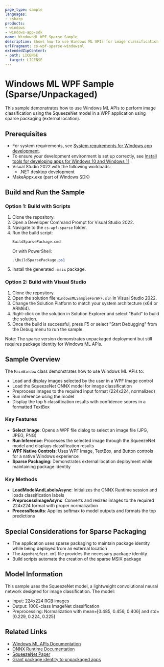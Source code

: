 ```yaml
---
page_type: sample
languages:
- csharp
products:
- windows
- windows-app-sdk
name: WindowsML WPF Sparse Sample
description: Shows how to use Windows ML APIs for image classification with SqueezeNet in a WPF application (sparse/unpackaged)
urlFragment: cs-wpf-sparse-windowsml
extendedZipContent:
- path: LICENSE
  target: LICENSE
---
```


# Windows ML WPF Sample (Sparse/Unpackaged)

This sample demonstrates how to use Windows ML APIs to perform image classification using the SqueezeNet model in a WPF application using sparse packaging (external location).

## Prerequisites

- For system requirements, see [System requirements for Windows app development](https://docs.microsoft.com/windows/apps/windows-app-sdk/system-requirements).
- To ensure your development environment is set up correctly, see [Install tools for developing apps for Windows 10 and Windows 11](https://docs.microsoft.com/windows/apps/windows-app-sdk/set-up-your-development-environment).
- Visual Studio 2022 with the following workloads:
  - .NET desktop development
- MakeAppx.exe (part of Windows SDK)

## Build and Run the Sample

### Option 1: Build with Scripts
1. Clone the repository.
2. Open a Developer Command Prompt for Visual Studio 2022.
3. Navigate to the `cs-wpf-sparse` folder.
4. Run the build script:
   ```cmd
   BuildSparsePackage.cmd
   ```
   Or with PowerShell:
   ```powershell
   .\BuildSparsePackage.ps1
   ```
5. Install the generated `.msix` package.

### Option 2: Build with Visual Studio
1. Clone the repository.
2. Open the solution file `WindowsMLSampleForWPF.sln` in Visual Studio 2022.
3. Change the Solution Platform to match your system architecture (x64 or ARM64).
4. Right-click on the solution in Solution Explorer and select "Build" to build the solution.
5. Once the build is successful, press F5 or select "Start Debugging" from the Debug menu to run the sample.

Note: The sparse version demonstrates unpackaged deployment but still requires package identity for Windows ML APIs.

## Sample Overview

The `MainWindow` class demonstrates how to use Windows ML APIs to:

- Load and display images selected by the user in a WPF Image control
- Load the SqueezeNet ONNX model for image classification
- Preprocess images to the required input format (224x224, normalized)
- Run inference using the model
- Display the top 5 classification results with confidence scores in a formatted TextBox

### Key Features

- **Select Image**: Opens a WPF file dialog to select an image file (JPG, JPEG, PNG)
- **Run Inference**: Processes the selected image through the SqueezeNet model and displays classification results
- **WPF Native Controls**: Uses WPF Image, TextBox, and Button controls for a native Windows experience
- **Sparse Packaging**: Demonstrates external location deployment while maintaining package identity

### Key Methods

- **LoadModelAndLabelsAsync**: Initializes the ONNX Runtime session and loads classification labels
- **PreprocessImageAsync**: Converts and resizes images to the required 224x224 format with proper normalization
- **ProcessResults**: Applies softmax to model outputs and formats the top predictions

## Special Considerations for Sparse Packaging

- The application uses sparse packaging to maintain package identity while being deployed from an external location
- The `AppxManifest.xml` file provides the necessary package identity
- Build scripts automate the creation of the sparse MSIX package

## Model Information

This sample uses the SqueezeNet model, a lightweight convolutional neural network designed for image classification. The model:

- Input: 224x224 RGB images
- Output: 1000-class ImageNet classification
- Preprocessing: Normalization with mean=[0.485, 0.456, 0.406] and std=[0.229, 0.224, 0.225]

## Related Links

- [Windows ML APIs Documentation](https://docs.microsoft.com/windows/ai/windows-ml/)
- [ONNX Runtime Documentation](https://onnxruntime.ai/)
- [SqueezeNet Paper](https://arxiv.org/abs/1602.07360)
- [Grant package identity to unpackaged apps](https://docs.microsoft.com/windows/apps/desktop/modernize/grant-identity-to-nonpackaged-apps)
